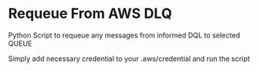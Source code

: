 # Requeue From AWS DLQ

Python Script to requeue any messages from informed DQL to selected QUEUE

Simply add necessary credential to your .aws/credential and run the script 
